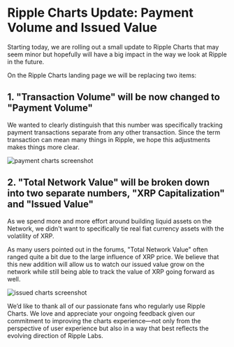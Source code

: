 # Ripple Charts Update: Payment Volume and Issued Value

Starting today, we are rolling out a small update to Ripple Charts that may seem minor but hopefully will have a big impact in the way we look at Ripple in the future.

On the Ripple Charts landing page we will be replacing two items:

## 1. "Transaction Volume" will be now changed to "Payment Volume"

We wanted to clearly distinguish that this number was specifically tracking payment transactions separate from any other transaction. Since the term transaction can mean many things in Ripple, we hope this adjustments makes things more clear.

![payment charts screenshot](https://cdn.ripple.com/wp-content/uploads/2015/06/payment-charts.jpg)

## 2. "Total Network Value" will be broken down into two separate numbers, "XRP Capitalization" and "Issued Value"

As we spend more and more effort around building liquid assets on the Network, we didn't want to specifically tie real fiat currency assets with the volatility of XRP.

As many users pointed out in the forums, "Total Network Value" often ranged quite a bit due to the large influence of XRP price. We believe that this new addition will allow us to watch our issued value grow on the network while still being able to track the value of XRP going forward as well.

![issued charts screenshot](https://cdn.ripple.com/wp-content/uploads/2015/06/issuedcharts.jpg)


We’d like to thank all of our passionate fans who regularly use Ripple Charts. We love and appreciate your ongoing feedback given our commitment to improving the charts experience—not only from the perspective of user experience but also in a way that best reflects the evolving direction of Ripple Labs.
